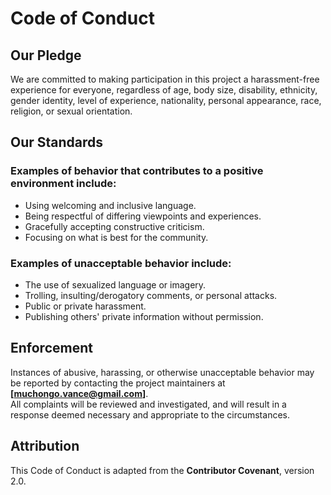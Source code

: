 # Code of Conduct

## Our Pledge

We are committed to making participation in this project a harassment-free experience for everyone, regardless of age, body size, disability, ethnicity, gender identity, level of experience, nationality, personal appearance, race, religion, or sexual orientation.

## Our Standards

### Examples of behavior that contributes to a positive environment include:

- Using welcoming and inclusive language.  
- Being respectful of differing viewpoints and experiences.  
- Gracefully accepting constructive criticism.  
- Focusing on what is best for the community.  

### Examples of unacceptable behavior include:

- The use of sexualized language or imagery.  
- Trolling, insulting/derogatory comments, or personal attacks.  
- Public or private harassment.  
- Publishing others' private information without permission.  

## Enforcement

Instances of abusive, harassing, or otherwise unacceptable behavior may be reported by contacting the project maintainers at **[muchongo.vance@gmail.com]**.  
All complaints will be reviewed and investigated, and will result in a response deemed necessary and appropriate to the circumstances.

## Attribution

This Code of Conduct is adapted from the **Contributor Covenant**, version 2.0.
